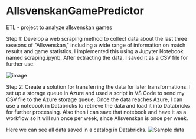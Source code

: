 # AllsvenskanGamePredictor
ETL - project to analyze allsvenskan games
 
 
 
Step 1: Develop a web scraping method to collect data about the last three seasons of "Allsvenskan," including a wide range of information on match results and game statistics. I implemented this using a Jupyter Notebook named scraping.ipynb. After extracting the data, I saved it as a CSV file for further use.
 
![image](https://github.com/user-attachments/assets/c7941705-ecbc-4d7f-b533-7dd63ca65adc)
 
 
 
Step 2: Create a solution for transferring the data for later transformations. I set up a storage queue in Azure and used a script in VS Code to send my CSV file to the Azure storage queue. Once the data reaches Azure, I can use a notebook in Databricks to retrieve the data and load it into Databricks for further processing. Also then i can save that notebook and have it as a workflow so it will run once per week, since Allsvenskan is once per week.
 
 
Here we can see all data saved in a catalog in Databricks. 
![Sample data](https://github.com/user-attachments/assets/306934c8-f6f0-4c92-b27a-e5b5f477aabd)


  
